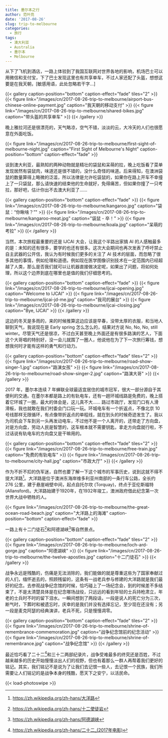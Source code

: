 ```yaml
---
title: 墨尔本之行
author: 范叶亮
date: '2017-08-26'
slug: trip-to-melbourne
categories:
  - 旅行
tags:
  - 澳大利亚
  - Australia
  - 墨尔本
  - Melbourne
---
```


从下了飞机到酒店，一路上体验到了我国互联网对世界各地的影响，机场巴士可以用微信和支付宝，下了巴士发现这里也有共享单车，不过人家还配了头盔，想想这要是在我天朝，[敏感用语，此处忽略若干字...]

{{< gallery caption-position="bottom" caption-effect="fade" tiles="2" >}}
{{< figure link="/images/cn/2017-08-26-trip-to-melbourne/airport-bus-chinese-online-payment.jpg" caption="我天朝的移动支付" >}}
{{< figure link="/images/cn/2017-08-26-trip-to-melbourne/shared-bikes.jpg" caption="带头盔的共享单车" >}}
{{< /gallery >}}

晚上雅拉河还是很漂亮的，天气略凉，空气不错，淡淡的云，大冷天的人们也很愿意在外面吃饭。

{{< figure link="/images/cn/2017-08-26-trip-to-melbourne/first-sight-of-melbourne-night.jpg" caption="First Sight of Melbourne's Night" caption-position="bottom" caption-effect="fade" >}}

谈到澳大利亚，最熟知的两种动物就是精壮的袋鼠和呆萌的拉，晚上吃饭看了菜单发现居然有袋鼠肉，味道还是很不错的，没什么奇怪的味道。后来得知，在澳洲袋鼠的数量算得上略微的泛滥，所以法律是允许吃袋鼠的，如果你在路上开车不幸撞上了一只袋鼠，那么请快速的结束他的生命就好，免得痛苦，但如果你撞了一只考拉，那好吧，估计你出不去澳大利亚了......

{{< gallery caption-position="bottom" caption-effect="fade" >}}
{{< figure link="/images/cn/2017-08-26-trip-to-melbourne/kangaroo.jpg" caption="袋鼠：“你瞅啥？”" >}}
{{< figure link="/images/cn/2017-08-26-trip-to-melbourne/kangaroo-meat.jpg" caption="袋鼠 - 卒！" >}}
{{< figure link="/images/cn/2017-08-26-trip-to-melbourne/koala.jpg" caption="呆萌的考拉" >}}
{{< /gallery >}}

当然，本次旅程最重要的还是 IJCAI 大会，让我这个半路出家搞 AI 的人感触最多的是：未知的还有很多，要学的也还有很多。这次大会期间也再次发表了呼吁禁止自主武器的公开信，我认为有时候我们更多的关注了 AI 技术的层面，而忽略了很多其他的事情，例如伦理和道德。例如现在医学图像识别技术在一定范围内已经超越了人类，那么是否我们就可以让机器直接做决定呢，如果出了问题，将如何处理，所以这个边界到底在哪里也是值的我们仔细思考的。

{{< gallery caption-position="bottom" caption-effect="fade" >}}
{{< figure link="/images/cn/2017-08-26-trip-to-melbourne/ijcai-opening.jpg" caption="Welcome to IJCAI" >}}
{{< figure link="/images/cn/2017-08-26-trip-to-melbourne/ijcai-jd-me.jpg" caption="我司的展台" >}}
{{< figure link="/images/cn/2017-08-26-trip-to-melbourne/ijcai-closing.jpg" caption="Bye, IJCAI" >}}
{{< /gallery >}}

这边的冬天是多雨的，来的时候推算这边应该是早春，没带太厚的衣服，和当地人聊到天气，我说现在是 Early spring 怎么怎么的，结果对方说 No, No, No, still winter。尽管天气还是很凉，不过白天甚至晚上外面还是有很多路演的艺人，下面这个大哥唱的特别好，没一会儿就围了一圈人，他说他在为了下一次旅行筹钱，想想我何时才能有这样的勇气和行动力。

{{< gallery caption-position="bottom" caption-effect="fade" tiles="2" >}}
{{< figure link="/images/cn/2017-08-26-trip-to-melbourne/road-show-singer-1.jpg" caption="路演女孩" >}}
{{< figure link="/images/cn/2017-08-26-trip-to-melbourne/road-show-singer-2.jpg" caption="路演大哥" >}}
{{< /gallery >}}

2017 年，墨尔本连续 7 年蝉联全球最适宜居住的城市冠军，很大一部分源自于其便利的交通。在墨尔本都是路上的有轨电车，还有一趟环城线路是免费的，晚上搭着它环城了一圈，最大的体会是，这儿真不大...... 路过市政厅，发现门口有人滑滑板，我也就敢在我们村委会门口玩一玩。环城电车有一个折返点，不像北京 10 号线那样无限循环，有点像带折返点的单程线，就在到头的时候奇迹发生了。我以为司机会下车到另一头再发动电车，不过他不是一个人离开的，还带走了方向盘，对是方向盘，劳动人民是智慧的，这车根本就不需要钥匙，拿走方向盘就行啦，不过话说有轨电车的方向盘又是干嘛用的。

{{< gallery caption-position="bottom" caption-effect="fade" tiles="2" >}}
{{< figure link="/images/cn/2017-08-26-trip-to-melbourne/free-train.jpg" caption="免费的有轨电车" >}}
{{< figure link="/images/cn/2017-08-26-trip-to-melbourne/city-hall.jpg" caption="市政大厅" >}}
{{< /gallery >}}

作为不折不扣的伪军迷，自然也要了解一下这个城市的军事历史，说到这就不得不提大洋路[^the-great-ocean-road]。大洋路是位于澳洲东海岸维多利亚州南部的一条行车公路，全长约 276 公里，建于悬崖峭壁中间，起点自托尔坎 (Torquay)，终点于亚伦斯福特 (Allansford)。大洋路始建于1920年，在1932年竣工，澳洲政府借此纪念第一次世界大战中牺牲的人。

{{< figure link="/images/cn/2017-08-26-trip-to-melbourne/the-great-ocean-road-beach.jpg" caption="大洋路上的海滩" caption-position="bottom" caption-effect="fade" >}}

一路上有十二门徒石[^the-twelve-apostles]和阿德湖峡[^loch-ard-gorge]等自然景点。

{{< gallery caption-position="bottom" caption-effect="fade" tiles="2" >}}
{{< figure link="/images/cn/2017-08-26-trip-to-melbourne/loch-ard-gorge.jpg" caption="阿德湖峡" >}}
{{< figure link="/images/cn/2017-08-26-trip-to-melbourne/the-twelve-apostles.jpg" caption="十二门徒石" >}}
{{< /gallery >}}

战争永远是残酷的，伤痛是无法消除的，我们能做的就是尊重这些为了国家奉献过的人们，缅怀逝去的，照顾残留的，这条有一战老兵参与修建的大洋路就是我们最好的纪念。去参观战争纪念馆的时候，恰巧碰上了一场纪念会，到的时候差不多结束了，不是太清楚具体是在纪念哪场战役，只远远的看到年轻的士兵持枪肃立，年老的士兵时不时的留下泪水。一瞬间想到了两段话，一段是说人的死亡分为三次，断气时，下葬时和被遗忘时，庆幸的是我们并没有选择忘记，至少现在还没有；另一段是麦克阿瑟的经典演讲，老兵不死，只是慢慢凋零。

{{< gallery caption-position="bottom" caption-effect="fade" tiles="2" >}}
{{< figure link="/images/cn/2017-08-26-trip-to-melbourne/shrine-of-remembrance-commemoration.jpg" caption="战争纪念馆前的纪念活动" >}}
{{< figure link="/images/cn/2017-08-26-trip-to-melbourne/shrine-of-remembrance.jpg" caption="战争纪念馆" >}}
{{< /gallery >}}

最近恰巧看了二十二[^twenty-two]和三十二两部纪录片，战争受难最多的终究还是百姓，不过越来越多的历史开始慢慢淡出人们的视野，但也有着那么一群人再帮着我们更好的铭记。其实，我们铭记不是说为了让我们去记恨一些人，去记恨一个民族，我们所需要让人们铭记的是战争本身的残酷，愿天下之安宁，以活民命。

[^the-great-ocean-road]: https://zh.wikipedia.org/zh-hans/大洋路

[^the-twelve-apostles]: https://zh.wikipedia.org/zh-hans/十二使徒岩

[^loch-ard-gorge]: https://zh.wikipedia.org/zh-hans/阿德湖峡

[^twenty-two]: https://zh.wikipedia.org/zh-hans/二十二_(2017年电影)

{{< load-photoswipe >}}
